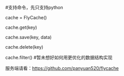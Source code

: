 #支持命令，先只支持python 


cache = FlyCache()

cache.get(key)

cache.save(key, data)

cache.delete(key)

cache.filter() #暂未想好如何用更优化的数据结构实现

服务端请看：https://github.com/panyuan520/flycache
	


